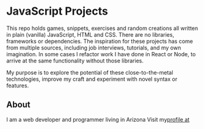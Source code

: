 # JavaScript Projects #
This repo holds games, snippets, exercises and random creations all written
in plain (vanilla) JavaScript, HTML and CSS. There are no libraries, frameworks or dependencies.
The inspiration for these projects has come from multiple sources, including job interviews,
tutorials, and my own imagination. In some cases I refactor work I have done in React or Node,
to arrive at the same functionality without those libraries.
  
My purpose is to explore the potential of these close-to-the-metal technologies, improve my craft and experiment
with novel syntax or features.

## About ##
I am a web developer and programmer living in Arizona
Visit my[profile at](https://www.joaquinfox.dev)

